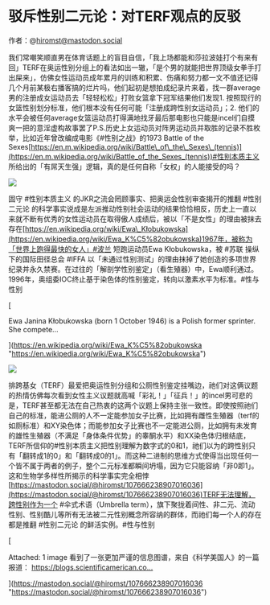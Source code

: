 # 驳斥性别二元论：对TERF观点的反驳

作者：@hiromst@mastodon.social

我们常嘲笑顺直男在体育话题上的盲目自信，「我上场都能和莎拉波娃打个有来有回」TERF在奥运性别分组上的看法如出一辙，「是个男的就能把世界顶级女拳手打出屎来」，仿佛女性运动员成年累月的训练和积累、伤痛和努力都一文不值还记得几个月前某极右播客搞的烂片吗，他们起初是想拍成纪录片来着，找一群average男的注册成女运动员去「轻轻松松」打败女篮拿下冠军结果他们发现1. 按照现行的女篮性别划分标准，他们根本没有任何可能「注册成跨性别女运动员」；2. 他们的水平会被任何average女篮运动员打得满地找牙最后那电影也只能是incel们自摸爽一把的意淫虚构故事罢了P.S.历史上女运动员对阵男运动员并取胜的记录不胜枚举，比如近年曾改编成电影《#性别之战》的1973 Battle of the Sexes[https://en.m.wikipedia.org/wiki/Battle\_of\_the\_Sexes\_(tennis)](https://en.m.wikipedia.org/wiki/Battle_of_the_Sexes_(tennis))#性别本质主义 所给出的「有屌天生强」逻辑，真的是任何自称「女权」的人能接受的吗？

![](https://cafe.otter.homes/proxy/preview.webp?url=https%3A%2F%2Fmastodon.social%2Fpacks%2Fmedia%2Ficons%2Ffavicon-48x48-c1197e9664ee6476d2715a1c4293bf61.png&fallback=1&preview=1)

固守 #性别本质主义 的JKR之流会罔顾事实、把奥运会性别审查揭开的推翻 #性别二元论 的科学事实说成是左派推动性别社会运动的结果恰恰相反，历史上一直以来就不断有优秀的女性运动员在取得傲人成绩后，被以「不是女性」的理由被抹去存在[https://en.wikipedia.org/wiki/Ewa\_Kłobukowska](https://en.wikipedia.org/wiki/Ewa_K%C5%82obukowska)1967年，被称为「世界上跑得最快的女人」#波兰 短跑运动员Ewa Kłobukowska，被 #苏联 操纵下的国际田径总会 #IFFA 以「未通过性别测试」的理由抹掉了她创造的多项世界纪录并永久禁赛。在过往的「解剖学性别鉴定」（看生殖器）中，Ewa顺利通过。1996年，奥组委IOC终止基于染色体的性别鉴定，转向以激素水平为标准。#性与性别

[

Ewa Janina Kłobukowska (born 1 October 1946) is a Polish former sprinter. She compete…

](https://en.wikipedia.org/wiki/Ewa_K%C5%82obukowska "https://en.wikipedia.org/wiki/Ewa_K%C5%82obukowska")

![](https://cafe.otter.homes/proxy/preview.webp?url=https%3A%2F%2Fmastodon.social%2Fpacks%2Fmedia%2Ficons%2Ffavicon-48x48-c1197e9664ee6476d2715a1c4293bf61.png&fallback=1&preview=1)

排跨基女（TERF）最爱把奥运性别分组和公厕性别鉴定挂嘴边，祂们对这俩议题的热情仿佛每次看到女性主义议题就高喊「彩礼！」「征兵！」的incel男可悲的是，TERF甚至都无法在自己热衷的这两个议题上保持主张一致性。即使按照祂们自己的标准，能进公厕的人不一定能参加女子比赛，比如拥有雌性生殖器（terf的如厕标准）和XY染色体；而能参加女子比赛也不一定能进公厕，比如拥有未发育的雄性生殖器（不满足「身体条件优势」的睾酮水平）和XX染色体归根结底，TERF所信仰的#性别本质主义把性别理解为数字式的0和1，祂们以为的跨性别只有「翻转成1的0」和「翻转成0的1」。而这种二进制的思维方式使得当出现任何一个皆不属于两者的例子，整个二元标准都瞬间坍塌，因为它只能容纳「非0即1」。这和生物学多样性所揭示的科学事实完全相悖 [https://mastodon.social/@hiromst/107666238907016036](https://mastodon.social/@hiromst/107666238907016036)TERF无法理解，跨性别作为一个 #伞式术语（Umbrella term），旗下聚拢着间性、非二元、流动性别、性别酷儿等所有无法被二元性别概念所容纳的群体，而祂们每一个人的存在都是推翻 #性别二元论 的鲜活实例。#性与性别

[

Attached: 1 image 看到了一张更加严谨的信息图谱，来自《科学美国人》的一篇报道： https://blogs.scientificamerican.co…

](https://mastodon.social/@hiromst/107666238907016036 "https://mastodon.social/@hiromst/107666238907016036")
